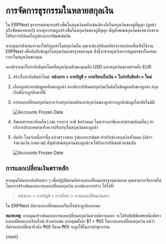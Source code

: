 <!-- add-breadcrumbs -->
# การจัดการธุรกรรมในหลายสกุลเงิน

ใน ERPNext ธุรกรรมสามารถสร้างขึ้นในสกุลเงินหลักเช่นเดียวกับในสกุลเงินของคู่สัญญา (ลูกค้าหรือซัพพลายเออร์) หากธุรกรรมถูกสร้างขึ้นในสกุลเงินของคู่สัญญา สัญลักษณ์สกุลเงินของพวกเขาจะได้รับการอัปเดตในรูปแบบการพิมพ์เช่นกัน

หากคุณกำลังเสนอราคาให้กับลูกค้าในสกุลเงินอื่น คุณจะต้องอัปเดตอัตราการแปลงเพื่อเปิดใช้งาน ERPNext เพื่อบันทึกข้อมูลในสกุลเงินมาตรฐานของคุณ สิ่งนี้จะช่วยคุณวิเคราะห์มูลค่าของใบเสนอราคาในสกุลเงินของคุณ

ลองพิจารณาใบกำกับสินค้าโดยที่สกุลเงินหลักของคุณคือ USD และสกุลเงินของพรรคคือ EUR

1. สร้างใบกำกับสินค้าใหม่: **หน้าแรก > การบัญชี > การเรียกเก็บเงิน > ใบกำกับสินค้า > ใหม่**

1. เลือกลูกค้าจากข้อมูลหลักของลูกค้า หากมีการอัปเดตสกุลเงินเริ่มต้นในข้อมูลหลักของลูกค้า สกุลเงินนั้นจะถูกดึงมาที่นี่

1. การแลกเปลี่ยนสกุลเงินระหว่างสกุลเงินหลักและสกุลเงินของลูกค้าจะถูกดึงข้อมูลโดยอัตโนมัติ

    <img alt="Accounts Frozen Date" class="screenshot" src="{{docs_base_url}}/assets/img/articles/multiple-currency-1.png">

1. อัพเดทรายละเอียดอื่นๆ เช่น รายการ ภาษี ข้อกำหนด ในตารางภาษีและค่าธรรมเนียมอื่นๆ ค่าบริการประเภทตามจริงควรปรับปรุงในสกุลเงินของลูกค้า

1. บันทึก ใบแจ้งหนี้การซื้อ แล้วตรวจสอบ รูปแบบการพิมพ์ สำหรับช่องสกุลเงินทั้งหมด (อัตรา จำนวนเงิน ยอดรวม) สัญลักษณ์สกุลเงินของลูกค้าจะได้รับการอัปเดตด้วยเช่นกัน

    <img alt="Accounts Frozen Date" class="screenshot" src="{{docs_base_url}}/assets/img/articles/multiple-currency-2.png">

## การแลกเปลี่ยนเงินตราหลัก

หากคุณได้ตกลงกับฝ่ายต่าง ๆ เพื่อปฏิบัติตามอัตราแลกเปลี่ยนมาตรฐานมาตลอด คุณสามารถจับภาพได้โดยการสร้างต้นแบบการแลกเปลี่ยนสกุลเงิน หากต้องการสร้าง ให้ไปที่:

> หน้าแรก > การบัญชี > การตั้งค่า > การแลกเปลี่ยนเงินตรา

ใน ERPNext อัตราแลกเปลี่ยนแบบเรียลไทม์จะถูกดึงออกมา

**หมายเหตุ**: หากคุณสร้างต้นแบบการแลกเปลี่ยนสกุลเงินด้วยอัตราเฉพาะ จะได้รับสิทธิพิเศษเหนืออัตราแลกเปลี่ยนแบบเรียลไทม์ ตัวอย่างเช่น หากคุณตั้งค่า $1 = ₹65 ในการแลกเปลี่ยนสกุลเงิน แม้ว่าอัตราแลกเปลี่ยนจริงคือ ₹69 ก็ตาม ₹65 จะถูกใช้ในการทำธุรกรรม

{next}
